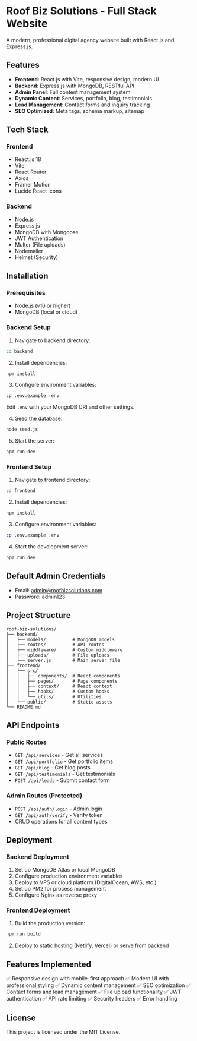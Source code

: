 # Roof Biz Solutions - Full Stack Website

A modern, professional digital agency website built with React.js and Express.js.

## Features

- **Frontend**: React.js with Vite, responsive design, modern UI
- **Backend**: Express.js with MongoDB, RESTful API
- **Admin Panel**: Full content management system
- **Dynamic Content**: Services, portfolio, blog, testimonials
- **Lead Management**: Contact forms and inquiry tracking
- **SEO Optimized**: Meta tags, schema markup, sitemap

## Tech Stack

### Frontend
- React.js 18
- Vite
- React Router
- Axios
- Framer Motion
- Lucide React Icons

### Backend
- Node.js
- Express.js
- MongoDB with Mongoose
- JWT Authentication
- Multer (File uploads)
- Nodemailer
- Helmet (Security)

## Installation

### Prerequisites
- Node.js (v16 or higher)
- MongoDB (local or cloud)

### Backend Setup

1. Navigate to backend directory:
```bash
cd backend
```

2. Install dependencies:
```bash
npm install
```

3. Configure environment variables:
```bash
cp .env.example .env
```
Edit `.env` with your MongoDB URI and other settings.

4. Seed the database:
```bash
node seed.js
```

5. Start the server:
```bash
npm run dev
```

### Frontend Setup

1. Navigate to frontend directory:
```bash
cd frontend
```

2. Install dependencies:
```bash
npm install
```

3. Configure environment variables:
```bash
cp .env.example .env
```

4. Start the development server:
```bash
npm run dev
```

## Default Admin Credentials

- Email: admin@roofbizsolutions.com
- Password: admin123

## Project Structure

```
roof-biz-solutions/
├── backend/
│   ├── models/          # MongoDB models
│   ├── routes/          # API routes
│   ├── middleware/      # Custom middleware
│   ├── uploads/         # File uploads
│   └── server.js        # Main server file
├── frontend/
│   ├── src/
│   │   ├── components/  # React components
│   │   ├── pages/       # Page components
│   │   ├── context/     # React context
│   │   ├── hooks/       # Custom hooks
│   │   └── utils/       # Utilities
│   └── public/          # Static assets
└── README.md
```

## API Endpoints

### Public Routes
- `GET /api/services` - Get all services
- `GET /api/portfolio` - Get portfolio items
- `GET /api/blog` - Get blog posts
- `GET /api/testimonials` - Get testimonials
- `POST /api/leads` - Submit contact form

### Admin Routes (Protected)
- `POST /api/auth/login` - Admin login
- `GET /api/auth/verify` - Verify token
- CRUD operations for all content types

## Deployment

### Backend Deployment
1. Set up MongoDB Atlas or local MongoDB
2. Configure production environment variables
3. Deploy to VPS or cloud platform (DigitalOcean, AWS, etc.)
4. Set up PM2 for process management
5. Configure Nginx as reverse proxy

### Frontend Deployment
1. Build the production version:
```bash
npm run build
```
2. Deploy to static hosting (Netlify, Vercel) or serve from backend

## Features Implemented

✅ Responsive design with mobile-first approach
✅ Modern UI with professional styling
✅ Dynamic content management
✅ SEO optimization
✅ Contact forms and lead management
✅ File upload functionality
✅ JWT authentication
✅ API rate limiting
✅ Security headers
✅ Error handling

## License

This project is licensed under the MIT License.